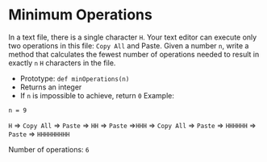 # Minimum Operations

In a text file, there is a single character `H`. Your text editor can execute only two operations in this file: `Copy All` and Paste. Given a number `n`, write a method that calculates the fewest number of operations needed to result in exactly `n` `H` characters in the file.

- Prototype: `def minOperations(n)`
- Returns an integer
- If `n` is impossible to achieve, return `0`
Example:

`n = 9`

`H` => `Copy All` => `Paste` => `HH` => `Paste` =>`HHH` => `Copy All` => `Paste` => `HHHHHH` => `Paste` => `HHHHHHHHH`

Number of operations: `6`
